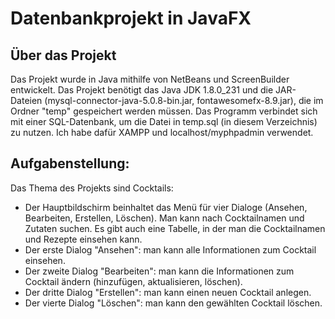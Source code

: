  
 # Datenbankprojekt in JavaFX

## Über das Projekt
Das Projekt wurde in Java mithilfe von NetBeans und ScreenBuilder entwickelt.
Das Projekt benötigt das Java JDK 1.8.0_231 und die JAR-Dateien (mysql-connector-java-5.0.8-bin.jar, fontawesomefx-8.9.jar), die im Ordner "temp" gespeichert werden müssen. Das Programm verbindet sich mit einer SQL-Datenbank, um die Datei in temp.sql (in diesem Verzeichnis) zu nutzen. Ich habe dafür XAMPP und localhost/myphpadmin verwendet.

## Aufgabenstellung:
Das Thema des Projekts sind Cocktails:

- Der Hauptbildschirm beinhaltet das Menü für vier Dialoge (Ansehen, Bearbeiten, Erstellen, Löschen). Man kann nach Cocktailnamen und Zutaten suchen. Es gibt auch eine Tabelle, in der man die Cocktailnamen und Rezepte einsehen kann.
- Der erste Dialog "Ansehen": man kann alle Informationen zum Cocktail einsehen.
- Der zweite Dialog "Bearbeiten": man kann die Informationen zum Cocktail ändern (hinzufügen, aktualisieren, löschen).
- Der dritte Dialog "Erstellen": man kann einen neuen Cocktail anlegen.
- Der vierte Dialog "Löschen": man kann den gewählten Cocktail löschen.




 
